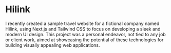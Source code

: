 # Hilink
I recently created a sample travel website for a fictional company named Hilink, using Next.js and Tailwind CSS to focus on developing a sleek and modern UI design. This project was a personal endeavor, not tied to any job or client work, aimed at showcasing the potential of these technologies  for building visually appealing web applications.     
